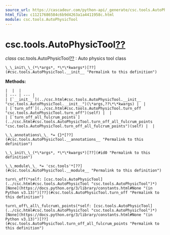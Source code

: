 ```yaml
---
source_url: https://cascadeur.com/python-api/_generate/csc.tools.AutoPhysicTool.html
html_file: c11217686584c6b9d4263a1a4411958c.html
module: csc.tools.AutoPhysicTool
---
```


# csc.tools.AutoPhysicTool[??](#csc-tools-autophysictool "Permalink to this heading")

*class* csc.tools.AutoPhysicTool[??](#csc.tools.AutoPhysicTool "Permalink to this definition")
:   Auto physics tool class

    \_\_init\_\_(*\*args*, *\*\*kwargs*)[??](#csc.tools.AutoPhysicTool.__init__ "Permalink to this definition")

    
**Methods:**

    |  |  |
    | --- | --- |
    | [`__init__`](../csc.html#csc.tools.AutoPhysicTool.__init__ "csc.tools.AutoPhysicTool.__init__")(\*args,??\*\*kwargs) |  |
    | [`turn_off`](../csc.html#csc.tools.AutoPhysicTool.turn_off "csc.tools.AutoPhysicTool.turn_off")(self) |  |
    | [`turn_off_all_fulcrum_points`](../csc.html#csc.tools.AutoPhysicTool.turn_off_all_fulcrum_points "csc.tools.AutoPhysicTool.turn_off_all_fulcrum_points")(self) |  |

    \_\_annotations\_\_ *= {}*[??](#csc.tools.AutoPhysicTool.__annotations__ "Permalink to this definition")

    \_\_init\_\_(*\*args*, *\*\*kwargs*)[??](#id0 "Permalink to this definition")

    \_\_module\_\_ *= 'csc.tools'*[??](#csc.tools.AutoPhysicTool.__module__ "Permalink to this definition")

    turn\_off(*self: [csc.tools.AutoPhysicTool](../csc.html#csc.tools.AutoPhysicTool "csc.tools.AutoPhysicTool")*)  [None](https://docs.python.org/3/library/constants.html#None "(in Python v3.13)")[??](#csc.tools.AutoPhysicTool.turn_off "Permalink to this definition")

    turn\_off\_all\_fulcrum\_points(*self: [csc.tools.AutoPhysicTool](../csc.html#csc.tools.AutoPhysicTool "csc.tools.AutoPhysicTool")*)  [None](https://docs.python.org/3/library/constants.html#None "(in Python v3.13)")[??](#csc.tools.AutoPhysicTool.turn_off_all_fulcrum_points "Permalink to this definition")